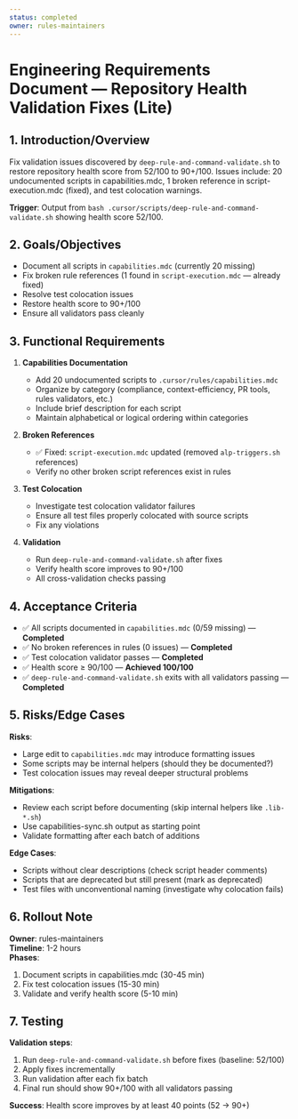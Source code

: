 ```yaml
---
status: completed
owner: rules-maintainers
---
```


# Engineering Requirements Document — Repository Health Validation Fixes (Lite)


## 1. Introduction/Overview

Fix validation issues discovered by `deep-rule-and-command-validate.sh` to restore repository health score from 52/100 to 90+/100. Issues include: 20 undocumented scripts in capabilities.mdc, 1 broken reference in script-execution.mdc (fixed), and test colocation warnings.

**Trigger**: Output from `bash .cursor/scripts/deep-rule-and-command-validate.sh` showing health score 52/100.

## 2. Goals/Objectives

- Document all scripts in `capabilities.mdc` (currently 20 missing)
- Fix broken rule references (1 found in `script-execution.mdc` — already fixed)
- Resolve test colocation issues
- Restore health score to 90+/100
- Ensure all validators pass cleanly

## 3. Functional Requirements

1. **Capabilities Documentation**

   - Add 20 undocumented scripts to `.cursor/rules/capabilities.mdc`
   - Organize by category (compliance, context-efficiency, PR tools, rules validators, etc.)
   - Include brief description for each script
   - Maintain alphabetical or logical ordering within categories

2. **Broken References**

   - ✅ Fixed: `script-execution.mdc` updated (removed `alp-triggers.sh` references)
   - Verify no other broken script references exist in rules

3. **Test Colocation**

   - Investigate test colocation validator failures
   - Ensure all test files properly colocated with source scripts
   - Fix any violations

4. **Validation**
   - Run `deep-rule-and-command-validate.sh` after fixes
   - Verify health score improves to 90+/100
   - All cross-validation checks passing

## 4. Acceptance Criteria

- ✅ All scripts documented in `capabilities.mdc` (0/59 missing) — **Completed**
- ✅ No broken references in rules (0 issues) — **Completed**
- ✅ Test colocation validator passes — **Completed**
- ✅ Health score ≥ 90/100 — **Achieved 100/100**
- ✅ `deep-rule-and-command-validate.sh` exits with all validators passing — **Completed**

## 5. Risks/Edge Cases

**Risks**:

- Large edit to `capabilities.mdc` may introduce formatting issues
- Some scripts may be internal helpers (should they be documented?)
- Test colocation issues may reveal deeper structural problems

**Mitigations**:

- Review each script before documenting (skip internal helpers like `.lib-*.sh`)
- Use capabilities-sync.sh output as starting point
- Validate formatting after each batch of additions

**Edge Cases**:

- Scripts without clear descriptions (check script header comments)
- Scripts that are deprecated but still present (mark as deprecated)
- Test files with unconventional naming (investigate why colocation fails)

## 6. Rollout Note

**Owner**: rules-maintainers  
**Timeline**: 1-2 hours  
**Phases**:

1. Document scripts in capabilities.mdc (30-45 min)
2. Fix test colocation issues (15-30 min)
3. Validate and verify health score (5-10 min)

## 7. Testing

**Validation steps**:

1. Run `deep-rule-and-command-validate.sh` before fixes (baseline: 52/100)
2. Apply fixes incrementally
3. Run validation after each fix batch
4. Final run should show 90+/100 with all validators passing

**Success**: Health score improves by at least 40 points (52 → 90+)
